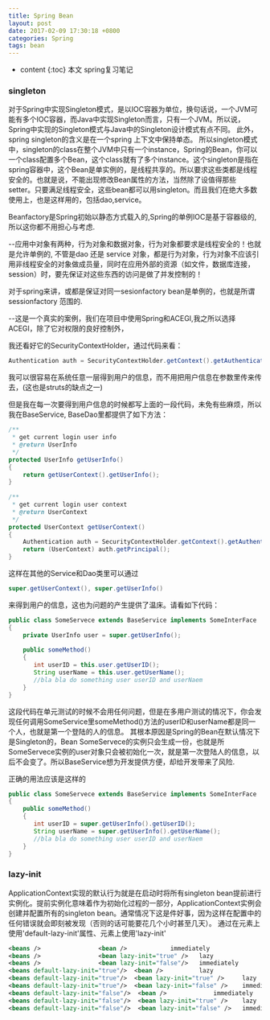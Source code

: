 ```yaml
---
title: Spring Bean
layout: post
date: 2017-02-09 17:30:18 +0800
categories: Spring
tags: bean
---
```

* content
{:toc}
本文 spring复习笔记











### singleton

对于Spring中实现Singleton模式，是以IOC容器为单位，换句话说，一个JVM可能有多个IOC容器，而Java中实现Singleton而言，只有一个JVM。所以说，Spring中实现的Singleton模式与Java中的Singleton设计模式有点不同。 
此外，spring singleton的含义是在一个spring 上下文中保持单态。 
所以singleton模式中，singleton的class在整个JVM中只有一个instance，Spring的Bean，你可以一个class配置多个Bean，这个class就有了多个instance。这个singleton是指在spring容器中，这个Bean是单实例的，是线程共享的。所以要求这些类都是线程安全的。也就是说，不能出现修改Bean属性的方法，当然除了设值得那些setter。只要满足线程安全，这些bean都可以用singleton。而且我们在绝大多数使用上，也是这样用的，包括dao,service。 

Beanfactory是Spring初始以静态方式载入的,Spring的单例IOC是基于容器级的,所以这你都不用担心与考虑. 

--应用中对象有两种，行为对象和数据对象，行为对象都要求是线程安全的！也就是允许单例的, 不管是dao 还是 service 对象，都是行为对象，行为对象不应该引用非线程安全的对象做成员量，同时在应用外部的资源（如文件，数据库连接，session）时，要先保证对这些东西的访问是做了并发控制的！ 

对于spring来讲，<bean scope="singleton"/>或<bean singleton="true"/>都是保证对同一sesionfactory bean是单例的，也就是所谓 sessionfactory 范围的. 

--这是一个真实的案例，我们在项目中使用Spring和ACEGI,我之所以选择ACEGI，除了它对权限的良好控制外， 

我还看好它的SecurityContextHolder，通过代码来看： 

``` java
Authentication auth = SecurityContextHolder.getContext().getAuthentication();
```

我可以很容易在系统任意一层得到用户的信息，而不用把用户信息在参数里传来传去，(这也是struts的缺点之一) 

但是我在每一次要得到用户信息的时候都写上面的一段代码，未免有些麻烦，所以我在BaseService, BaseDao里都提供了如下方法： 

``` java
/**   
 * get current login user info   
 * @return UserInfo   
 */    
protected UserInfo getUserInfo()     
{     
    return getUserContext().getUserInfo();     
}     
    
/**   
 * get current login user context   
 * @return UserContext   
 */    
protected UserContext getUserContext()     
{     
    Authentication auth = SecurityContextHolder.getContext().getAuthentication();     
    return (UserContext) auth.getPrincipal();     
}     
```


这样在其他的Service和Dao类里可以通过 

``` java
super.getUserContext(), super.getUserInfo()     
```

来得到用户的信息，这也为问题的产生提供了温床。请看如下代码： 

``` java
public class SomeServece extends BaseService implements SomeInterFace       
{     
    private UserInfo user = super.getUserInfo();     
         
    public someMethod()     
    {     
       int userID = this.user.getUserID();     
       String userName = this.user.getUserName();     
       //bla bla do something user userID and userNaem     
    }     
}         
```

这段代码在单元测试的时候不会用任何问题，但是在多用户测试的情况下，你会发现任何调用SomeService里someMethod()方法的userID和userName都是同一个人，也就是第一个登陆的人的信息。 
其根本原因是Spring的Bean在默认情况下是Singleton的，Bean SomeServece的实例只会生成一份，也就是所SomeServece实例的user对象只会被初始化一次，就是第一次登陆人的信息，以后不会变了。所以BaseService想为开发提供方便，却给开发带来了风险. 

正确的用法应该是这样的 
``` java
public class SomeServece extends BaseService implements SomeInterFace       
{        
    public someMethod()     
    {     
       int userID = super.getUserInfo().getUserID();     
       String userName = super.getUserInfo().getUserName();     
       //bla bla do something user userID and userNaem     
    }  
}  
```

### lazy-init

ApplicationContext实现的默认行为就是在启动时将所有singleton bean提前进行实例化。提前实例化意味着作为初始化过程的一部分，ApplicationContext实例会创建并配置所有的singleton bean。通常情况下这是件好事，因为这样在配置中的任何错误就会即刻被发现（否则的话可能要花几个小时甚至几天）。
通过在<beans/>元素上使用'default-lazy-init'属性、<bean />元素上使用'lazy-init'
``` xml
<beans />                <bean />            immediately  
<beans />                <bean lazy-init="true" />   lazy      
<beans />                <bean lazy-init="false"/>   immediately           
<beans default-lazy-init="true"/>  <bean />          lazy  
<beans default-lazy-init="true"/>  <bean lazy-init="true" />     lazy  
<beans default-lazy-init="true"/>  <bean lazy-init="false" />    immediately  
<beans default-lazy-init="false"/>  <bean />             immediately  
<beans default-lazy-init="false"/>  <bean lazy-init="true" />    lazy  
<beans default-lazy-init="false"/>  <bean lazy-init="false" />   immediately  
```
